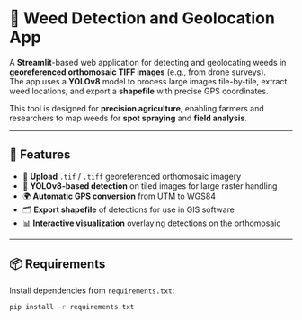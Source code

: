 # 🌱 Weed Detection and Geolocation App

A **Streamlit**-based web application for detecting and geolocating weeds in **georeferenced orthomosaic TIFF images** (e.g., from drone surveys).  
The app uses a **YOLOv8** model to process large images tile-by-tile, extract weed locations, and export a **shapefile** with precise GPS coordinates.

This tool is designed for **precision agriculture**, enabling farmers and researchers to map weeds for **spot spraying** and **field analysis**.

---

## 🚀 Features
- 📂 **Upload** `.tif` / `.tiff` georeferenced orthomosaic imagery
- 🤖 **YOLOv8-based detection** on tiled images for large raster handling
- 🌍 **Automatic GPS conversion** from UTM to WGS84
- 🗂 **Export shapefile** of detections for use in GIS software
- 📊 **Interactive visualization** overlaying detections on the orthomosaic

---

## 📦 Requirements
Install dependencies from `requirements.txt`:

```bash
pip install -r requirements.txt
